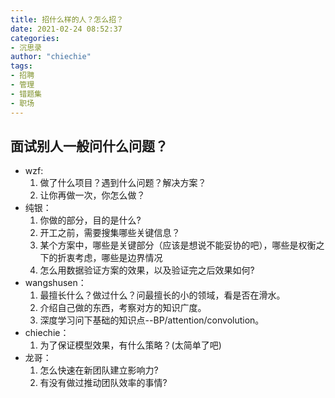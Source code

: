 ```yaml
---
title: 招什么样的人？怎么招？
date: 2021-02-24 08:52:37
categories: 
- 沉思录
author: "chiechie"
tags:
- 招聘
- 管理
- 错题集
- 职场
---
```



## 面试别人一般问什么问题？

- wzf:
  1. 做了什么项目？遇到什么问题？解决方案？
  2. 让你再做一次，你怎么做？
- 纯银：
  1. 你做的部分，目的是什么?
  2. 开工之前，需要搜集哪些关键信息？
  3. 某个方案中，哪些是关键部分（应该是想说不能妥协的吧），哪些是权衡之下的折衷考虑，哪些是边界情况
  4. 怎么用数据验证方案的效果，以及验证完之后效果如何?
- wangshusen：
  1. 最擅长什么？做过什么？问最擅长的小的领域，看是否在滑水。
  2. 介绍自己做的东西，考察对方的知识广度。
  3. 深度学习问下基础的知识点--BP/attention/convolution。
- chiechie：
  1. 为了保证模型效果，有什么策略？(太简单了吧)
- 龙哥：
  1. 怎么快速在新团队建立影响力?
  2. 有没有做过推动团队效率的事情?
  
  